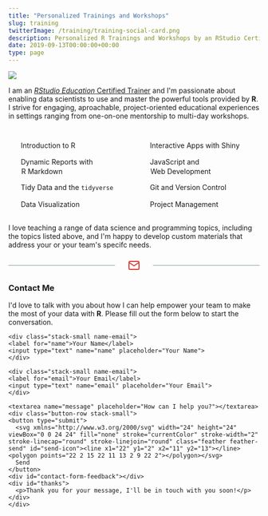 ```yaml
---
title: "Personalized Trainings and Workshops"
slug: training
twitterImage: /training/training-social-card.png
description: Personalized R Trainings and Workshops by an RStudio Certified Education Training Partner.
date: 2019-09-13T00:00:00+00:00
type: page
---
```


<object data="training.svg" type="image/svg+xml" class="training-header">
  <img src="training.png" />
</object>

<p>
  I am an
  <a href="https://rstudio-trainers.netlify.com"><em>RStudio Education</em> Certified Trainer</a> and I'm passionate about enabling data scientists to use and master the powerful tools provided by <strong>R</strong>. I strive for engaging, aproachable, project-oriented educational experiences in settings ranging from one-on-one mentorship to multi-day workshops.
</p>

<div class="topic-lists">
<ul>
<li>Introduction to R</li>
<li>Dynamic Reports with R&nbsp;Markdown</li>
<li>Tidy Data and the <code>tidyverse</code></li>
<li>Data Visualization</li>
</ul>

<ul>
<li>Interactive Apps with Shiny</li>
<li>JavaScript and Web&nbsp;Development</li>
<li>Git and Version Control</li>
<li>Project Management</li>
</ul>
</div>

<p>
I love teaching a range of data science and programming topics, including the topics listed above, and I'm happy to develop custom materials that address your or your team's specifc needs.
</p>

<div class="email-divider">
<div class="email-divider-line"></div>
<div class="email-divider-icon">
<svg xmlns="http://www.w3.org/2000/svg" width="24" height="24" viewBox="0 0 24 24" fill="none" stroke="currentColor" stroke-width="2" stroke-linecap="round" stroke-linejoin="round" class="feather feather-mail"><path d="M4 4h16c1.1 0 2 .9 2 2v12c0 1.1-.9 2-2 2H4c-1.1 0-2-.9-2-2V6c0-1.1.9-2 2-2z"></path><polyline points="22,6 12,13 2,6"></polyline></svg>
</div>
<div class="email-divider-line"></div>
</div>

<h3>Contact Me</h3>

<p>I'd love to talk with you about how I can help empower your team to make the most of your data with <strong>R</strong>. Please fill out the form below to start the conversation.
</p>

<form action="https://formstatic.dev" method="post" class="stack-large contact-form" onsubmit="return validateForm()">
    <input type="hidden" name="$processor" value="email">
    <input type="hidden" name="$to" value="garrick@adenbuie.com">
    <input type="hidden" name="$reply_to" value="garrick@adenbuie.com">
    <input type="hidden" name="$subject" value="Training Inquiry">
    <input type="hidden" name="$redirect_to" value="https://www.garrickadenbuie.com/training/?thanks=true">
    
    <div class="stack-small name-email">
    <label for="name">Your Name</label>
    <input type="text" name="name" placeholder="Your Name">
    </div>
    
    <div class="stack-small name-email">
    <label for="email">Your Email</label>
    <input type="text" name="email" placeholder="Your Email">
    </div>
    
    <textarea name="message" placeholder="How can I help you?"></textarea>
    <div class="button-row stack-small">
    <button type="submit">
      <svg xmlns="http://www.w3.org/2000/svg" width="24" height="24" viewBox="0 0 24 24" fill="none" stroke="currentColor" stroke-width="2" stroke-linecap="round" stroke-linejoin="round" class="feather feather-send" id="send-icon"><line x1="22" y1="2" x2="11" y2="13"></line><polygon points="22 2 15 22 11 13 2 9 22 2"></polygon></svg> 
      Send
    </button>
    <div id="contact-form-feedback"></div>
    <div id="thanks">
      <p>Thank you for your message, I'll be in touch with you soon!</p>
    </div>
    </div>
</form>

<style>
object[type*="svg"] {
  width: 100%;
}
.topic-lists {
  display: grid;
  grid-template-columns: 1fr 1fr;
  grid-gap: 1em;
}
.topic-lists {
  margin: 2em 0 1em 0;
  padding: 0;
}
@media screen and (max-width: 450px) {
  .topic-lists {
    grid-template-columns: 1fr;
    grid-gap: 0;
    margin: 1em auto;
    width: max-content;
  }
}
.topic-lists ul {
  list-style: none;
  padding: 0;
}
.topic-lists li {
  line-height: 18px;
  padding-left: 26px;
}
.topic-lists li + li {
  margin-top: 1em;
}
.topic-lists li::before {
	background-image: url(hexagon.svg);
	width: 18px;
	height: 18px;
	display: inline-block;
	content: '';
	margin-right: 0.5em;
	vertical-align: middle;
	opacity: 0.85;
	margin-left: -26px;
}
.contact-form button {
	padding: 0.5em 1em;
	text-decoration: none;
	border: solid 1px #002B36;
	border-radius: 4px;
	color: #002B36;
	background-color: #FFFFFF;
  font-size: 1em;
}
.contact-form button:hover {
  background-color: #002B36;
  color: #FFFFFF;
  cursor: pointer;
}
#send-icon {
	height: 15px;
	width: 15px;
	margin: 0 0.25em -2px -0.25em;
}
.contact-form label {
  display: block;
}
.contact-form input, .contact-form textarea {
  width: 100%;
  max-width: 800px;
  border: 1px solid #E4E9E9;
  border-radius: 7px;
  padding: 10px;
  font-size: 0.8em;
}
.contact-form input {
  height: 40px;
  transition: border-color 0.5s ease-in-out;
}
.contact-form textarea {
  height: 150px;
  font-family: inherit;
}
.contact-form input.invalid {
  border-color: #DC322F;
}
#contact-form-feedback {
  font-size: 0.8em;
  color: #DC322F;
  opacity: 0;
  transition: opacity 0.5s ease-in-out;
}
#contact-form-feedback.invalid {
  opacity: 1;
}
#thanks {
  opacity: 0;
}
@media screen and (min-width: 480px) and (max-width: 767px) {
  .contact-form .name-email {
    width: 47.5%;
    float: left;
  }
  .name-email + .name-email {
    margin-left: 5%;
  }
}
@media screen and (min-width: 1020px) {
  .contact-form .name-email {
    width: 47.5%;
    float: left;
  }
  .name-email + .name-email {
    margin-left: 5%;
  }
}
[class^="stack"] {
  margin-top: 0;
  margin-bottom: 0;
}
.stack-small > * + * {
  margin-top: 0.5em;
}
.stack-large > * + * {
  margin-top: 1em;
}
.email-divider {
  display: grid;
  width: 100%;
  text-align: center;
  grid-template-columns: 1fr auto 1fr;
  grid-column-gap: 1em;
  align-items: center;
  justify-items: center;
  margin: 1.5em 0;
}
.email-divider-line {
  height: 2px;
  width: 100%;
  background: #002B3640;
}
.email-divider-icon {
  min-width: 48px;
}
.feather-mail {
  color: #DC322F;
  vertical-align: middle;
}
</style>

<script>
const email = document.querySelector('input[name="email"]')
const feedback = document.getElementById('contact-form-feedback')

const validateEmail = (s) => {
  // https://stackoverflow.com/a/9204568
  return s === '' ? true : /^[^\s@]+@[^\s@]+\.[^\s@]+$/.test(s)
}

function validateForm() {
  const eml = email.value
  feedback.classList.remove('invalid')
  if (eml === '' || !validateEmail(eml)) {
    if (eml === '') {
      feedback.innerHTML = 'Please enter your email address so that I can reply to you.'
    } else {
      feedback.innerHTML = 'Please check your email address.'
    }
    feedback.classList.add('invalid')
    email.classList.add('invalid')
    return false
  }
  feedback.innerHTML = ''
  return true
}

email.addEventListener('keyup', e => {
  const eml = e.target.value
  const isValid = validateEmail(eml)
  email.classList.toggle('invalid', !isValid)
  const reply = document.querySelector('input[name="$reply_to"]')
  if (eml !== '' && isValid) {
    // update reply_to field in form
    reply.value = eml
  } else {
    reply.value = 'garrick@adenbuie.com'
  }
})

// show thank you message
if (new RegExp(/#thanks/).test(window.location)) {
  document.getElementById("thanks").style.opacity = 1
}
// set correct redirect url
const this_url = new URL(window.location)
const redirect_url = this_url.origin + "/training/#thanks"
const redirect = document.querySelector('input[name="$redirect_to"]')
redirect.value = redirect_url
</script>